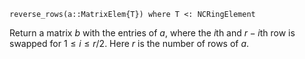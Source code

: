 ```
reverse_rows(a::MatrixElem{T}) where T <: NCRingElement
```

Return a matrix $b$ with the entries of $a$, where the $i$th and $r - i$th row is swapped for $1 \leq i \leq r/2$. Here $r$ is the number of rows of $a$.
